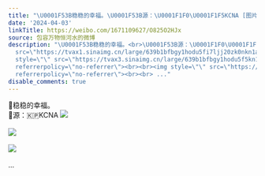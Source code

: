 ```yaml
---
title: "\U0001F53B稳稳的幸福。\U0001F53B源：\U0001F1F0\U0001F1F5KCNA [图片][图片][图片]"
date: '2024-04-03'
linkTitle: https://weibo.com/1671109627/O825O2HJx
source: 包容万物恒河水的微博
description: "\U0001F53B稳稳的幸福。<br>\U0001F53B源：\U0001F1F0\U0001F1F5KCNA <img style=\"\"
  src=\"https://tvax1.sinaimg.cn/large/639b1bfbgy1hodu5fi7ljj20zk0nkn1a.jpg\" referrerpolicy=\"no-referrer\"><br><br><img
  style=\"\" src=\"https://tvax3.sinaimg.cn/large/639b1bfbgy1hodu5f5kn1j20p40go0vl.jpg\"
  referrerpolicy=\"no-referrer\"><br><br><img style=\"\" src=\"https://tvax2.sinaimg.cn/large/639b1bfbgy1hodu5fz5c5j20p40goabs.jpg\"
  referrerpolicy=\"no-referrer\"><br><br> ..."
disable_comments: true
---
```

🔻稳稳的幸福。<br>🔻源：🇰🇵KCNA <img style="" src="https://tvax1.sinaimg.cn/large/639b1bfbgy1hodu5fi7ljj20zk0nkn1a.jpg" referrerpolicy="no-referrer"><br><br><img style="" src="https://tvax3.sinaimg.cn/large/639b1bfbgy1hodu5f5kn1j20p40go0vl.jpg" referrerpolicy="no-referrer"><br><br><img style="" src="https://tvax2.sinaimg.cn/large/639b1bfbgy1hodu5fz5c5j20p40goabs.jpg" referrerpolicy="no-referrer"><br><br> ...